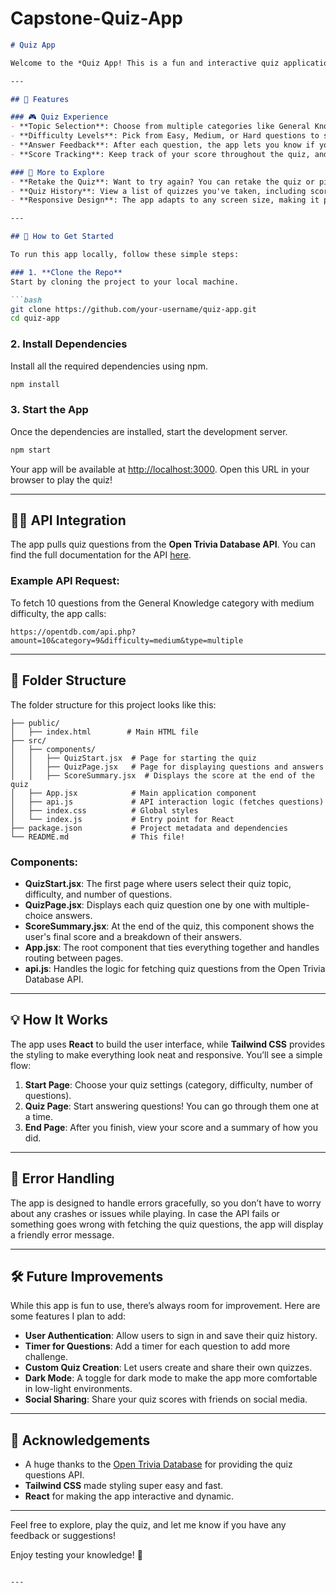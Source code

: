 # Capstone-Quiz-App

```markdown
# Quiz App

Welcome to the *Quiz App! This is a fun and interactive quiz application built with React that allows users to test their knowledge across a variety of topics. Whether you're into general knowledge, science, or entertainment, this app has something for everyone. It fetches quiz questions from the **Open Trivia Database API**, and users can select topics, difficulty levels, and track their score as they go.

---

## 🧩 Features

### 🎮 Quiz Experience
- **Topic Selection**: Choose from multiple categories like General Knowledge, Science, History, Entertainment, and more.
- **Difficulty Levels**: Pick from Easy, Medium, or Hard questions to suit your skill level.
- **Answer Feedback**: After each question, the app lets you know if you got it right or wrong.
- **Score Tracking**: Keep track of your score throughout the quiz, and see your final score with a summary of your correct and incorrect answers.

### 🔄 More to Explore
- **Retake the Quiz**: Want to try again? You can retake the quiz or pick a different topic without refreshing the page.
- **Quiz History**: View a list of quizzes you've taken, including scores and topics, so you can track your progress.
- **Responsive Design**: The app adapts to any screen size, making it perfect for desktop, tablet, and mobile users.

---

## 🚀 How to Get Started

To run this app locally, follow these simple steps:

### 1. **Clone the Repo**
Start by cloning the project to your local machine.

```bash
git clone https://github.com/your-username/quiz-app.git
cd quiz-app
```

### 2. **Install Dependencies**
Install all the required dependencies using npm.

```bash
npm install
```

### 3. **Start the App**
Once the dependencies are installed, start the development server.

```bash
npm start
```

Your app will be available at [http://localhost:3000](http://localhost:3000). Open this URL in your browser to play the quiz!

---

## 🧑‍💻 API Integration

The app pulls quiz questions from the **Open Trivia Database API**. You can find the full documentation for the API [here](https://opentdb.com/). 

### Example API Request:
To fetch 10 questions from the General Knowledge category with medium difficulty, the app calls:
```
https://opentdb.com/api.php?amount=10&category=9&difficulty=medium&type=multiple
```

---

## 📁 Folder Structure

The folder structure for this project looks like this:

```plaintext
├── public/
│   ├── index.html        # Main HTML file
├── src/
│   ├── components/
│   │   ├── QuizStart.jsx  # Page for starting the quiz
│   │   ├── QuizPage.jsx   # Page for displaying questions and answers
│   │   ├── ScoreSummary.jsx  # Displays the score at the end of the quiz
│   ├── App.jsx            # Main application component
│   ├── api.js             # API interaction logic (fetches questions)
│   ├── index.css          # Global styles
│   └── index.js           # Entry point for React
├── package.json           # Project metadata and dependencies
└── README.md              # This file!
```

### Components:
- **QuizStart.jsx**: The first page where users select their quiz topic, difficulty, and number of questions.
- **QuizPage.jsx**: Displays each quiz question one by one with multiple-choice answers.
- **ScoreSummary.jsx**: At the end of the quiz, this component shows the user's final score and a breakdown of their answers.
- **App.jsx**: The root component that ties everything together and handles routing between pages.
- **api.js**: Handles the logic for fetching quiz questions from the Open Trivia Database API.

---

## 💡 How It Works

The app uses **React** to build the user interface, while **Tailwind CSS** provides the styling to make everything look neat and responsive. You’ll see a simple flow:

1. **Start Page**: Choose your quiz settings (category, difficulty, number of questions).
2. **Quiz Page**: Start answering questions! You can go through them one at a time.
3. **End Page**: After you finish, view your score and a summary of how you did.

---

## 🚨 Error Handling

The app is designed to handle errors gracefully, so you don’t have to worry about any crashes or issues while playing. In case the API fails or something goes wrong with fetching the quiz questions, the app will display a friendly error message.

---

## 🛠 Future Improvements

While this app is fun to use, there’s always room for improvement. Here are some features I plan to add:

- **User Authentication**: Allow users to sign in and save their quiz history.
- **Timer for Questions**: Add a timer for each question to add more challenge.
- **Custom Quiz Creation**: Let users create and share their own quizzes.
- **Dark Mode**: A toggle for dark mode to make the app more comfortable in low-light environments.
- **Social Sharing**: Share your quiz scores with friends on social media.


---

## 🙏 Acknowledgements

- A huge thanks to the [Open Trivia Database](https://opentdb.com/) for providing the quiz questions API.
- **Tailwind CSS** made styling super easy and fast.
- **React** for making the app interactive and dynamic.

---

Feel free to explore, play the quiz, and let me know if you have any feedback or suggestions!

Enjoy testing your knowledge! 🚀
```

---
